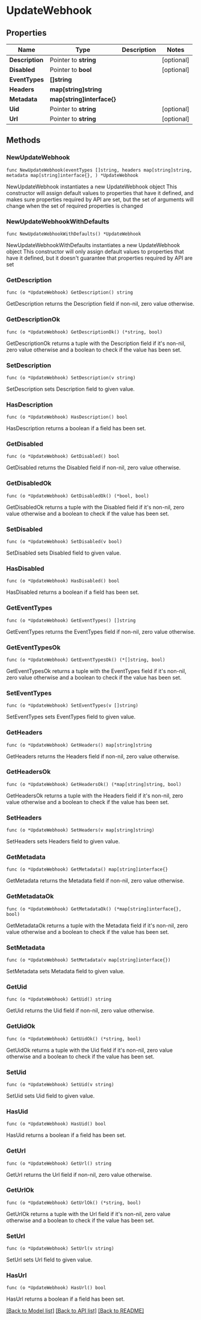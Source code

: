 # UpdateWebhook

## Properties

Name | Type | Description | Notes
------------ | ------------- | ------------- | -------------
**Description** | Pointer to **string** |  | [optional] 
**Disabled** | Pointer to **bool** |  | [optional] 
**EventTypes** | **[]string** |  | 
**Headers** | **map[string]string** |  | 
**Metadata** | **map[string]interface{}** |  | 
**Uid** | Pointer to **string** |  | [optional] 
**Url** | Pointer to **string** |  | [optional] 

## Methods

### NewUpdateWebhook

`func NewUpdateWebhook(eventTypes []string, headers map[string]string, metadata map[string]interface{}, ) *UpdateWebhook`

NewUpdateWebhook instantiates a new UpdateWebhook object
This constructor will assign default values to properties that have it defined,
and makes sure properties required by API are set, but the set of arguments
will change when the set of required properties is changed

### NewUpdateWebhookWithDefaults

`func NewUpdateWebhookWithDefaults() *UpdateWebhook`

NewUpdateWebhookWithDefaults instantiates a new UpdateWebhook object
This constructor will only assign default values to properties that have it defined,
but it doesn't guarantee that properties required by API are set

### GetDescription

`func (o *UpdateWebhook) GetDescription() string`

GetDescription returns the Description field if non-nil, zero value otherwise.

### GetDescriptionOk

`func (o *UpdateWebhook) GetDescriptionOk() (*string, bool)`

GetDescriptionOk returns a tuple with the Description field if it's non-nil, zero value otherwise
and a boolean to check if the value has been set.

### SetDescription

`func (o *UpdateWebhook) SetDescription(v string)`

SetDescription sets Description field to given value.

### HasDescription

`func (o *UpdateWebhook) HasDescription() bool`

HasDescription returns a boolean if a field has been set.

### GetDisabled

`func (o *UpdateWebhook) GetDisabled() bool`

GetDisabled returns the Disabled field if non-nil, zero value otherwise.

### GetDisabledOk

`func (o *UpdateWebhook) GetDisabledOk() (*bool, bool)`

GetDisabledOk returns a tuple with the Disabled field if it's non-nil, zero value otherwise
and a boolean to check if the value has been set.

### SetDisabled

`func (o *UpdateWebhook) SetDisabled(v bool)`

SetDisabled sets Disabled field to given value.

### HasDisabled

`func (o *UpdateWebhook) HasDisabled() bool`

HasDisabled returns a boolean if a field has been set.

### GetEventTypes

`func (o *UpdateWebhook) GetEventTypes() []string`

GetEventTypes returns the EventTypes field if non-nil, zero value otherwise.

### GetEventTypesOk

`func (o *UpdateWebhook) GetEventTypesOk() (*[]string, bool)`

GetEventTypesOk returns a tuple with the EventTypes field if it's non-nil, zero value otherwise
and a boolean to check if the value has been set.

### SetEventTypes

`func (o *UpdateWebhook) SetEventTypes(v []string)`

SetEventTypes sets EventTypes field to given value.


### GetHeaders

`func (o *UpdateWebhook) GetHeaders() map[string]string`

GetHeaders returns the Headers field if non-nil, zero value otherwise.

### GetHeadersOk

`func (o *UpdateWebhook) GetHeadersOk() (*map[string]string, bool)`

GetHeadersOk returns a tuple with the Headers field if it's non-nil, zero value otherwise
and a boolean to check if the value has been set.

### SetHeaders

`func (o *UpdateWebhook) SetHeaders(v map[string]string)`

SetHeaders sets Headers field to given value.


### GetMetadata

`func (o *UpdateWebhook) GetMetadata() map[string]interface{}`

GetMetadata returns the Metadata field if non-nil, zero value otherwise.

### GetMetadataOk

`func (o *UpdateWebhook) GetMetadataOk() (*map[string]interface{}, bool)`

GetMetadataOk returns a tuple with the Metadata field if it's non-nil, zero value otherwise
and a boolean to check if the value has been set.

### SetMetadata

`func (o *UpdateWebhook) SetMetadata(v map[string]interface{})`

SetMetadata sets Metadata field to given value.


### GetUid

`func (o *UpdateWebhook) GetUid() string`

GetUid returns the Uid field if non-nil, zero value otherwise.

### GetUidOk

`func (o *UpdateWebhook) GetUidOk() (*string, bool)`

GetUidOk returns a tuple with the Uid field if it's non-nil, zero value otherwise
and a boolean to check if the value has been set.

### SetUid

`func (o *UpdateWebhook) SetUid(v string)`

SetUid sets Uid field to given value.

### HasUid

`func (o *UpdateWebhook) HasUid() bool`

HasUid returns a boolean if a field has been set.

### GetUrl

`func (o *UpdateWebhook) GetUrl() string`

GetUrl returns the Url field if non-nil, zero value otherwise.

### GetUrlOk

`func (o *UpdateWebhook) GetUrlOk() (*string, bool)`

GetUrlOk returns a tuple with the Url field if it's non-nil, zero value otherwise
and a boolean to check if the value has been set.

### SetUrl

`func (o *UpdateWebhook) SetUrl(v string)`

SetUrl sets Url field to given value.

### HasUrl

`func (o *UpdateWebhook) HasUrl() bool`

HasUrl returns a boolean if a field has been set.


[[Back to Model list]](../README.md#documentation-for-models) [[Back to API list]](../README.md#documentation-for-api-endpoints) [[Back to README]](../README.md)


